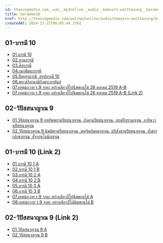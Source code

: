 ```yaml
---
id: thasungmedia_com__wat__mp3online__audio__kamsorn-watthasung__baramee10
title: baramee10
href: http://thasungmedia.com/wat/mp3online/audio/kamsorn-watthasung/baramee10.html
createdAt: 2024-11-22T06:05:44.270Z
---
```


## 01-บารมี 10

- [01.บารมี 10](http://www.tamma.info/%E0%B8%98%E0%B8%A3%E0%B8%A3%E0%B8%A1%E0%B8%B0%E0%B8%AB%E0%B8%A5%E0%B8%A7%E0%B8%87%E0%B8%9E%E0%B9%88%E0%B8%AD%E0%B8%A4%E0%B8%B2%E0%B8%A9%E0%B8%B5%E0%B8%A5%E0%B8%B4%E0%B8%87%E0%B8%94%E0%B8%B3/64kbps/%E0%B8%89.%E0%B8%9A%E0%B8%B2%E0%B8%A3%E0%B8%A1%E0%B8%B5%2010%20%E0%B8%97%E0%B8%B1%E0%B8%A8%E0%B9%81%E0%B8%A5%E0%B8%B0%E0%B8%A7%E0%B8%B4%E0%B8%9B%E0%B8%B1%E0%B8%AA%E0%B8%AA%E0%B8%99%E0%B8%B2%E0%B8%8D%E0%B8%B2%E0%B8%93%209/01-%E0%B8%9A%E0%B8%B2%E0%B8%A3%E0%B8%A1%E0%B8%B5%2010/01.%E0%B8%9A%E0%B8%B2%E0%B8%A3%E0%B8%A1%E0%B8%B5%2010.mp3)
- [02.ทานบารมี](http://www.tamma.info/%E0%B8%98%E0%B8%A3%E0%B8%A3%E0%B8%A1%E0%B8%B0%E0%B8%AB%E0%B8%A5%E0%B8%A7%E0%B8%87%E0%B8%9E%E0%B9%88%E0%B8%AD%E0%B8%A4%E0%B8%B2%E0%B8%A9%E0%B8%B5%E0%B8%A5%E0%B8%B4%E0%B8%87%E0%B8%94%E0%B8%B3/64kbps/%E0%B8%89.%E0%B8%9A%E0%B8%B2%E0%B8%A3%E0%B8%A1%E0%B8%B5%2010%20%E0%B8%97%E0%B8%B1%E0%B8%A8%E0%B9%81%E0%B8%A5%E0%B8%B0%E0%B8%A7%E0%B8%B4%E0%B8%9B%E0%B8%B1%E0%B8%AA%E0%B8%AA%E0%B8%99%E0%B8%B2%E0%B8%8D%E0%B8%B2%E0%B8%93%209/01-%E0%B8%9A%E0%B8%B2%E0%B8%A3%E0%B8%A1%E0%B8%B5%2010/02.%E0%B8%97%E0%B8%B2%E0%B8%99%E0%B8%9A%E0%B8%B2%E0%B8%A3%E0%B8%A1%E0%B8%B5.mp3)
- [03.ศีลบารมี](http://www.tamma.info/%E0%B8%98%E0%B8%A3%E0%B8%A3%E0%B8%A1%E0%B8%B0%E0%B8%AB%E0%B8%A5%E0%B8%A7%E0%B8%87%E0%B8%9E%E0%B9%88%E0%B8%AD%E0%B8%A4%E0%B8%B2%E0%B8%A9%E0%B8%B5%E0%B8%A5%E0%B8%B4%E0%B8%87%E0%B8%94%E0%B8%B3/64kbps/%E0%B8%89.%E0%B8%9A%E0%B8%B2%E0%B8%A3%E0%B8%A1%E0%B8%B5%2010%20%E0%B8%97%E0%B8%B1%E0%B8%A8%E0%B9%81%E0%B8%A5%E0%B8%B0%E0%B8%A7%E0%B8%B4%E0%B8%9B%E0%B8%B1%E0%B8%AA%E0%B8%AA%E0%B8%99%E0%B8%B2%E0%B8%8D%E0%B8%B2%E0%B8%93%209/01-%E0%B8%9A%E0%B8%B2%E0%B8%A3%E0%B8%A1%E0%B8%B5%2010/03.%E0%B8%A8%E0%B8%B5%E0%B8%A5%E0%B8%9A%E0%B8%B2%E0%B8%A3%E0%B8%A1%E0%B8%B5.mp3)
- [04.เนกขัมมะบารมี](http://www.tamma.info/%E0%B8%98%E0%B8%A3%E0%B8%A3%E0%B8%A1%E0%B8%B0%E0%B8%AB%E0%B8%A5%E0%B8%A7%E0%B8%87%E0%B8%9E%E0%B9%88%E0%B8%AD%E0%B8%A4%E0%B8%B2%E0%B8%A9%E0%B8%B5%E0%B8%A5%E0%B8%B4%E0%B8%87%E0%B8%94%E0%B8%B3/64kbps/%E0%B8%89.%E0%B8%9A%E0%B8%B2%E0%B8%A3%E0%B8%A1%E0%B8%B5%2010%20%E0%B8%97%E0%B8%B1%E0%B8%A8%E0%B9%81%E0%B8%A5%E0%B8%B0%E0%B8%A7%E0%B8%B4%E0%B8%9B%E0%B8%B1%E0%B8%AA%E0%B8%AA%E0%B8%99%E0%B8%B2%E0%B8%8D%E0%B8%B2%E0%B8%93%209/01-%E0%B8%9A%E0%B8%B2%E0%B8%A3%E0%B8%A1%E0%B8%B5%2010/04.%E0%B9%80%E0%B8%99%E0%B8%81%E0%B8%82%E0%B8%B1%E0%B8%A1%E0%B8%A1%E0%B8%B0%E0%B8%9A%E0%B8%B2%E0%B8%A3%E0%B8%A1%E0%B8%B5.mp3)
- [05.ปัญญาบารมี, สรุปบารมี 10](http://www.tamma.info/%E0%B8%98%E0%B8%A3%E0%B8%A3%E0%B8%A1%E0%B8%B0%E0%B8%AB%E0%B8%A5%E0%B8%A7%E0%B8%87%E0%B8%9E%E0%B9%88%E0%B8%AD%E0%B8%A4%E0%B8%B2%E0%B8%A9%E0%B8%B5%E0%B8%A5%E0%B8%B4%E0%B8%87%E0%B8%94%E0%B8%B3/64kbps/%E0%B8%89.%E0%B8%9A%E0%B8%B2%E0%B8%A3%E0%B8%A1%E0%B8%B5%2010%20%E0%B8%97%E0%B8%B1%E0%B8%A8%E0%B9%81%E0%B8%A5%E0%B8%B0%E0%B8%A7%E0%B8%B4%E0%B8%9B%E0%B8%B1%E0%B8%AA%E0%B8%AA%E0%B8%99%E0%B8%B2%E0%B8%8D%E0%B8%B2%E0%B8%93%209/01-%E0%B8%9A%E0%B8%B2%E0%B8%A3%E0%B8%A1%E0%B8%B5%2010/05.%E0%B8%9B%E0%B8%B1%E0%B8%8D%E0%B8%8D%E0%B8%B2%E0%B8%9A%E0%B8%B2%E0%B8%A3%E0%B8%A1%E0%B8%B5%2C%20%E0%B8%AA%E0%B8%A3%E0%B8%B8%E0%B8%9B%E0%B8%9A%E0%B8%B2%E0%B8%A3%E0%B8%A1%E0%B8%B5%2010.mp3)
- [06.พระสกิทาคามีถึงพระอรหันต์](http://www.tamma.info/%E0%B8%98%E0%B8%A3%E0%B8%A3%E0%B8%A1%E0%B8%B0%E0%B8%AB%E0%B8%A5%E0%B8%A7%E0%B8%87%E0%B8%9E%E0%B9%88%E0%B8%AD%E0%B8%A4%E0%B8%B2%E0%B8%A9%E0%B8%B5%E0%B8%A5%E0%B8%B4%E0%B8%87%E0%B8%94%E0%B8%B3/64kbps/%E0%B8%89.%E0%B8%9A%E0%B8%B2%E0%B8%A3%E0%B8%A1%E0%B8%B5%2010%20%E0%B8%97%E0%B8%B1%E0%B8%A8%E0%B9%81%E0%B8%A5%E0%B8%B0%E0%B8%A7%E0%B8%B4%E0%B8%9B%E0%B8%B1%E0%B8%AA%E0%B8%AA%E0%B8%99%E0%B8%B2%E0%B8%8D%E0%B8%B2%E0%B8%93%209/01-%E0%B8%9A%E0%B8%B2%E0%B8%A3%E0%B8%A1%E0%B8%B5%2010/06.%E0%B8%9E%E0%B8%A3%E0%B8%B0%E0%B8%AA%E0%B8%81%E0%B8%B4%E0%B8%97%E0%B8%B2%E0%B8%84%E0%B8%B2%E0%B8%A1%E0%B8%B5%E0%B8%96%E0%B8%B6%E0%B8%87%E0%B8%9E%E0%B8%A3%E0%B8%B0%E0%B8%AD%E0%B8%A3%E0%B8%AB%E0%B8%B1%E0%B8%99%E0%B8%95%E0%B9%8C.mp3)
- [07.เทศน์ถวาย ร.9 จาคะ อย่างเดียวก็ไปนิพพานได้ 26 ตุลาคม 2519 A-B](http://www.tamma.info/%E0%B8%98%E0%B8%A3%E0%B8%A3%E0%B8%A1%E0%B8%B0%E0%B8%AB%E0%B8%A5%E0%B8%A7%E0%B8%87%E0%B8%9E%E0%B9%88%E0%B8%AD%E0%B8%A4%E0%B8%B2%E0%B8%A9%E0%B8%B5%E0%B8%A5%E0%B8%B4%E0%B8%87%E0%B8%94%E0%B8%B3/64kbps/%E0%B8%89.%E0%B8%9A%E0%B8%B2%E0%B8%A3%E0%B8%A1%E0%B8%B5%2010%20%E0%B8%97%E0%B8%B1%E0%B8%A8%E0%B9%81%E0%B8%A5%E0%B8%B0%E0%B8%A7%E0%B8%B4%E0%B8%9B%E0%B8%B1%E0%B8%AA%E0%B8%AA%E0%B8%99%E0%B8%B2%E0%B8%8D%E0%B8%B2%E0%B8%93%209/01-%E0%B8%9A%E0%B8%B2%E0%B8%A3%E0%B8%A1%E0%B8%B5%2010/%E0%B9%80%E0%B8%97%E0%B8%A8%E0%B8%99%E0%B9%8C%E0%B8%96%E0%B8%A7%E0%B8%B2%E0%B8%A2-%E0%B8%A3%E0%B8%B1%E0%B8%9A%E0%B8%A3%E0%B8%AD%E0%B8%87%E0%B9%80%E0%B8%A3%E0%B8%B7%E0%B9%88%E0%B8%AD%E0%B8%87%E0%B8%88%E0%B8%B2%E0%B8%84%E0%B8%B0%E0%B8%AD%E0%B8%A2%E0%B9%88%E0%B8%B2%E0%B8%87%E0%B9%80%E0%B8%94%E0%B8%B5%E0%B8%A2%E0%B8%A7%E0%B8%81%E0%B9%87%E0%B9%84%E0%B8%9B%E0%B8%99%E0%B8%B4%E0%B8%9E%E0%B8%9E%E0%B8%B2%E0%B8%99%E0%B9%84%E0%B8%94%E0%B9%89@26%20%E0%B8%95%E0%B8%B8%E0%B8%A5%E0%B8%B2%E0%B8%84%E0%B8%A1%202519.mp3)
- [07.เทศน์ถวาย ร.9 จาคะ อย่างเดียวก็ไปนิพพานได้ 26 ตุลาคม 2519 A-B (Link 2)](https://ia601504.us.archive.org/15/items/King9_thasung/262519.mp3)

## 02-วิปัสสนาญาณ 9

- [01.วิปัสสนาญาณ 9 อุทยัพพยานุปัสสนาญาณ, ภังคานุปัสสนาญาณ, ภยตูปัฏฐานญาณ, อาทีนวานุปัสสนาญาณ](http://tamma.info/%E0%B8%98%E0%B8%A3%E0%B8%A3%E0%B8%A1%E0%B8%B0%E0%B8%AB%E0%B8%A5%E0%B8%A7%E0%B8%87%E0%B8%9E%E0%B9%88%E0%B8%AD%E0%B8%A4%E0%B8%B2%E0%B8%A9%E0%B8%B5%E0%B8%A5%E0%B8%B4%E0%B8%87%E0%B8%94%E0%B8%B3/64kbps/%E0%B8%89.%E0%B8%9A%E0%B8%B2%E0%B8%A3%E0%B8%A1%E0%B8%B5%2010%20%E0%B8%97%E0%B8%B1%E0%B8%A8%E0%B9%81%E0%B8%A5%E0%B8%B0%E0%B8%A7%E0%B8%B4%E0%B8%9B%E0%B8%B1%E0%B8%AA%E0%B8%AA%E0%B8%99%E0%B8%B2%E0%B8%8D%E0%B8%B2%E0%B8%93%209/02-%E0%B8%A7%E0%B8%B4%E0%B8%9B%E0%B8%B1%E0%B8%AA%E0%B8%AA%E0%B8%99%E0%B8%B2%E0%B8%8D%E0%B8%B2%E0%B8%93%209/01.(%E0%B8%AD%E0%B8%B8%E0%B8%97%E0%B8%A2%E0%B8%B1%E0%B8%9E%E0%B8%9E%E0%B8%A2%E0%B8%B2%E0%B8%99%E0%B8%B8%E0%B8%9B%E0%B8%B1%E0%B8%AA%E0%B8%AA%E0%B8%99%E0%B8%B2%2C%E0%B8%A0%E0%B8%B1%E0%B8%87%E0%B8%84%E0%B8%B2%E0%B8%99%E0%B8%B8%E0%B8%9B%E0%B8%B1%E0%B8%AA%E0%B8%AA%E0%B8%99%E0%B8%B2%2C%E0%B8%A0%E0%B8%A2%E0%B8%95%E0%B8%B9%E0%B8%9B%E0%B8%B1%E0%B8%8F%E0%B8%90%E0%B8%B2%E0%B8%99%2C%E0%B8%AD%E0%B8%B2%E0%B8%97%E0%B8%B5%E0%B8%99%E0%B8%A7%E0%B8%B2%E0%B8%99%E0%B8%B8%E0%B8%9B%E0%B8%B1%E0%B8%AA%E0%B8%AA%E0%B8%99%E0%B8%B2)%E0%B8%8D%E0%B8%B2%E0%B8%93.mp3)
- [02.วิปัสสนาญาณ 9 นิพพิทานุปัสสนาญาณ, มุญจิตุกัมยตาญาณ, ปฏิสังขานุปัสสนาญาณ, สังขารุเปกขาญาณ, สัจจานุโลมิกญาณ](http://tamma.info/%E0%B8%98%E0%B8%A3%E0%B8%A3%E0%B8%A1%E0%B8%B0%E0%B8%AB%E0%B8%A5%E0%B8%A7%E0%B8%87%E0%B8%9E%E0%B9%88%E0%B8%AD%E0%B8%A4%E0%B8%B2%E0%B8%A9%E0%B8%B5%E0%B8%A5%E0%B8%B4%E0%B8%87%E0%B8%94%E0%B8%B3/64kbps/%E0%B8%89.%E0%B8%9A%E0%B8%B2%E0%B8%A3%E0%B8%A1%E0%B8%B5%2010%20%E0%B8%97%E0%B8%B1%E0%B8%A8%E0%B9%81%E0%B8%A5%E0%B8%B0%E0%B8%A7%E0%B8%B4%E0%B8%9B%E0%B8%B1%E0%B8%AA%E0%B8%AA%E0%B8%99%E0%B8%B2%E0%B8%8D%E0%B8%B2%E0%B8%93%209/02-%E0%B8%A7%E0%B8%B4%E0%B8%9B%E0%B8%B1%E0%B8%AA%E0%B8%AA%E0%B8%99%E0%B8%B2%E0%B8%8D%E0%B8%B2%E0%B8%93%209/02.(%E0%B8%99%E0%B8%B4%E0%B8%9E%E0%B8%9E%E0%B8%B4%E0%B8%97%E0%B8%B2%E0%B8%99%E0%B8%B8%E0%B8%9B%E0%B8%B1%E0%B8%AA%E0%B8%AA%E0%B8%99%E0%B8%B2%2C%E0%B8%A1%E0%B8%B8%E0%B8%8D%E0%B8%88%E0%B8%B4%E0%B8%95%E0%B8%B8%E0%B8%81%E0%B8%B1%E0%B8%A1%E0%B8%A2%E0%B8%95%E0%B8%B2%2C%E0%B8%9B%E0%B8%8F%E0%B8%B4%E0%B8%AA%E0%B8%B1%E0%B8%87%E0%B8%82%E0%B8%B2%E0%B8%99%E0%B8%B8%E0%B8%9B%E0%B8%B1%E0%B8%AA%E0%B8%AA%E0%B8%99%E0%B8%B2%2C%E0%B8%AA%E0%B8%B1%E0%B8%87%E0%B8%82%E0%B8%B2%E0%B8%A3%E0%B8%B8%E0%B9%80%E0%B8%9B%E0%B8%81%E0%B8%82%E0%B8%B2%2C%E0%B8%AA%E0%B8%B1%E0%B8%88%E0%B8%88%E0%B8%B2%E0%B8%99%E0%B8%B8%E0%B9%82%E0%B8%A5%E0%B8%A1%E0%B8%B4%E0%B8%81)%E0%B8%8D%E0%B8%B2%E0%B8%93.mp3)

## 01-บารมี 10 (Link 2)

- [01.บารมี 10 1 A](http://palungjit.org/attachments/01-%E0%B8%9A%E0%B8%B2%E0%B8%A3%E0%B8%A1%E0%B8%B5-10-1-3-%E0%B8%9A%E0%B8%B2%E0%B8%A3%E0%B8%A1%E0%B8%B5-30-%E0%B8%97%E0%B8%B1%E0%B8%A8-%E0%B8%A1%E0%B9%89%E0%B8%A7%E0%B8%99-1-%E0%B8%AB%E0%B8%99%E0%B9%89%E0%B8%B2-a-mp3.4080516/)
- [02.บารมี 10 1 B](http://palungjit.org/attachments/02-%E0%B8%9A%E0%B8%B2%E0%B8%A3%E0%B8%A1%E0%B8%B5-10-1-3-%E0%B8%97%E0%B8%B2%E0%B8%99%E0%B8%9A%E0%B8%B2%E0%B8%A3%E0%B8%A1%E0%B8%B5-%E0%B8%A1%E0%B9%89%E0%B8%A7%E0%B8%99-1-%E0%B8%AB%E0%B8%99%E0%B9%89%E0%B8%B2-b-mp3.4080517/)
- [03.บารมี 10 2 A](http://palungjit.org/attachments/03-%E0%B8%9A%E0%B8%B2%E0%B8%A3%E0%B8%A1%E0%B8%B5-10-1-3-%E0%B8%A8%E0%B8%B5%E0%B8%A5%E0%B8%9A%E0%B8%B2%E0%B8%A3%E0%B8%A1%E0%B8%B5-%E0%B8%A1%E0%B9%89%E0%B8%A7%E0%B8%99-2-%E0%B8%AB%E0%B8%99%E0%B9%89%E0%B8%B2-a-mp3.4080518/)
- [04.บารมี 10 2 B](http://palungjit.org/attachments/04-%E0%B8%9A%E0%B8%B2%E0%B8%A3%E0%B8%A1%E0%B8%B5-10-1-3-%E0%B8%A1%E0%B9%89%E0%B8%A7%E0%B8%99-2-%E0%B8%AB%E0%B8%99%E0%B9%89%E0%B8%B2-b-mp3.4080519/)
- [05.บารมี 10 3 A](http://palungjit.org/attachments/05-%E0%B8%9A%E0%B8%B2%E0%B8%A3%E0%B8%A1%E0%B8%B5-10-1-3-%E0%B8%A1%E0%B9%89%E0%B8%A7%E0%B8%99-3-%E0%B8%AB%E0%B8%99%E0%B9%89%E0%B8%B2-a-mp3.4080520/)
- [06.บารมี 10 3 B](http://palungjit.org/attachments/06-%E0%B8%9A%E0%B8%B2%E0%B8%A3%E0%B8%A1%E0%B8%B5-10-1-3-%E0%B8%A1%E0%B9%89%E0%B8%A7%E0%B8%99-3-%E0%B8%AB%E0%B8%99%E0%B9%89%E0%B8%B2-b-mp3.4080521/)
- [07.เทศน์ถวาย ร.9 จาคะ อย่างเดียวก็ไปนิพพานได้ A](http://palungjit.org/attachments/09-%E0%B8%A3%E0%B8%A7%E0%B8%A1%E0%B8%9A%E0%B8%B2%E0%B8%A3%E0%B8%A1%E0%B8%B5-10-%E0%B8%AB%E0%B8%99%E0%B9%89%E0%B8%B2-a-mp3.4080524/)
- [08.เทศน์ถวาย ร.9 จาคะ อย่างเดียวก็ไปนิพพานได้ B](http://palungjit.org/attachments/10-%E0%B8%A3%E0%B8%A7%E0%B8%A1%E0%B8%9A%E0%B8%B2%E0%B8%A3%E0%B8%A1%E0%B8%B5-10-%E0%B8%AB%E0%B8%99%E0%B9%89%E0%B8%B2-b-mp3.4080525/)

## 02-วิปัสสนาญาณ 9 (Link 2)

- [01.วิปัสสนาญาณ 9 A](http://palungjit.org/attachments/08-%E0%B8%9A%E0%B8%B2%E0%B8%A3%E0%B8%A1%E0%B8%B5-10-4-%E0%B8%A7%E0%B8%B4%E0%B8%9B%E0%B8%B1%E0%B8%AA%E0%B8%AA%E0%B8%99%E0%B8%B2%E0%B8%8D%E0%B8%B2%E0%B8%93-9-%E0%B8%AB%E0%B8%99%E0%B9%89%E0%B8%B2-b-mp3.4080523/)
- [02.วิปัสสนาญาณ 9 B](http://palungjit.org/attachments/07-%E0%B8%9A%E0%B8%B2%E0%B8%A3%E0%B8%A1%E0%B8%B5-10-4-%E0%B8%A7%E0%B8%B4%E0%B8%9B%E0%B8%B1%E0%B8%AA%E0%B8%AA%E0%B8%99%E0%B8%B2%E0%B8%8D%E0%B8%B2%E0%B8%93-9-%E0%B8%AB%E0%B8%99%E0%B9%89%E0%B8%B2-a-mp3.4080522/)
